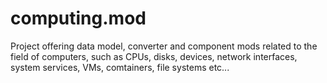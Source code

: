 # computing.mod
Project offering data model, converter and component mods related to the field of computers, such as CPUs, disks, devices, network interfaces, system services, VMs, comtainers, file systems etc...
